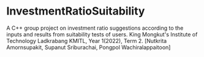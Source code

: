 # InvestmentRatioSuitability
A C++ group project on investment ratio suggestions according to the inputs and results from suitability tests of users.
King Mongkut's Institute of Technology Ladkrabang KMITL, Year 1(2022), Term 2. [Nutkrita Amornsupakit, Supanut Sriburachai, Pongpol Wachiralappaitoon]
